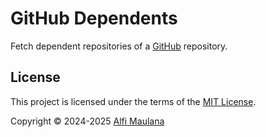 # GitHub Dependents

Fetch dependent repositories of a [GitHub](https://github.com/) repository.

## License

This project is licensed under the terms of the [MIT License](./LICENSE).

Copyright © 2024-2025 [Alfi Maulana](https://github.com/threeal)
